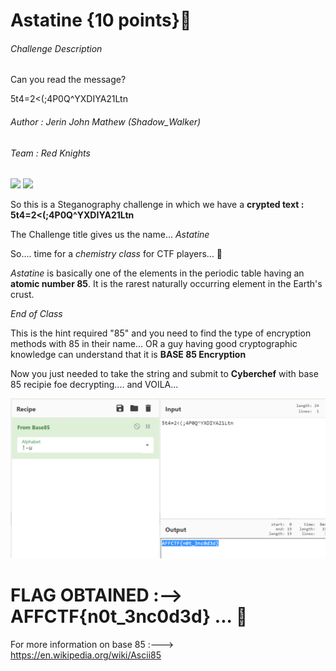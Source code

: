 # Astatine {10 points}🧪

###### Challenge Description

Can you read the message?

5t4=2<(;4P0Q^YXDIYA21Ltn

###### Author : Jerin John Mathew (Shadow_Walker)
###### Team : Red Knights

![](https://img.shields.io/badge/10-Steganography-red) ![](https://img.shields.io/badge/-Cryptography-green)

So this is a Steganography challenge in which we have a **crypted text : 5t4=2<(;4P0Q^YXDIYA21Ltn**

The Challenge title gives us the name... _Astatine_

So.... 
time for a _chemistry class_ for CTF players... 🤣

_Astatine_ is basically one of the elements in the periodic table having an **atomic number 85**.
It is the rarest naturally occurring element in the Earth's crust.

_End of Class_

This is the hint required "85" and you need to find the type of encryption methods with 85 in their name... 
OR a guy having good cryptographic knowledge can understand that it is **BASE 85 Encryption**

Now you just needed to take the string and submit to **Cyberchef** with base 85 recipie foe decrypting....
and VOILA...

![](Base85CyberChef.png)


# FLAG OBTAINED :-->  AFFCTF{n0t_3nc0d3d} ... 🚩


For more information on base 85 :---> https://en.wikipedia.org/wiki/Ascii85

